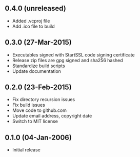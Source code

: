 ## 0.4.0 (unreleased)

  * Added .vcproj file
  * Add .ico file to build

## 0.3.0 (27-Mar-2015)

  * Executables signed with StartSSL code signing certificate
  * Release zip files are gpg signed and sha256 hashed
  * Standardize build scripts
  * Update documentation

## 0.2.0 (23-Feb-2015)

  * Fix directory recursion issues
  * Fix build issues
  * Move code to github.com
  * Update email address, copyright date
  * Switch to MIT license

## 0.1.0 (04-Jan-2006)

  * Initial release
